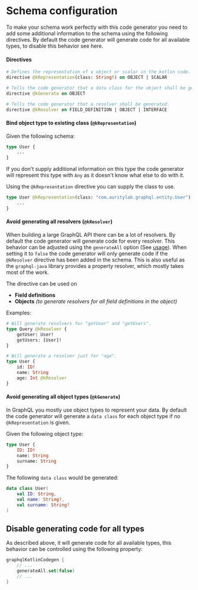 # Schema configuration
To make your schema work perfectly with this code generator you need to add some additional information to the schema using the following directives.
By default the code generator will generate code for all available types, to disable this behavior see here.

#### Directives
```graphql
# Defines the representation of a object or scalar in the kotlin code.
directive @kRepresentation(class: String!) on OBJECT | SCALAR

# Tells the code generator that a data class for the object shall be generated.
directive @kGenerate on OBJECT

# Tells the code generator that a resolver shall be generated.
directive @kResolver on FIELD_DEFINITION | OBJECT | INTERFACE                                                        
```

#### Bind object type to existing class (`@kRepresentation`)
Given the following schema:
```graphql
type User {
    ...
}
```
If you don't supply additional information on this type the code generator will represent this type with `Any` as it doesn't know what else to do with it.

Using the `@kRepresentation` directive you can supply the class to use.
```graphql
type User @kRepresentation(class: "com.auritylab.graphql.entity.User") {
    ...
}
```

#### Avoid generating all resolvers (`@kResolver`)
When building a large GraphQL API there can be a lot of resolvers. By default the code generator will generate code for every resolver.
This behavior can be adjusted using the `generateAll` option (See [usage](#usage)). When setting it to `false` the code generator will only generate code if the `@kResolver` directive has been added in the schema.
This is also useful as the `graphql-java` library provides a property resolver, which mostly takes most of the work.

The directive can be used on
- **Field definitions**
- **Objects** *(to generate resolvers for all field definitions in the object)*

Examples:
```graphql
# Will generate resolvers for "getUser" and "getUsers".
type Query @kResolver {
    getUser: User!
    getUsers: [User]!
}

# Will generate a resolver just for "age".
type User {
    id: ID!
    name: String
    age: Int @kResolver
}
```

#### Avoid generating all object types (`@kGenerate`)
In GraphQL you mostly use object types to represent your data. By default the code generator will generate a `data class` for each object type if no `@kRepresentation` is given.

Given the following object type:
```graphql
type User {
    ID: ID!
    name: String
    surname: String
}
```

The following `data class` would be generated:
```kotlin
data class User(
    val ID: String,
    val name: String?,
    val surname: String?
)
```

## Disable generating code for all types
As described above, it will generate code for all available types, this behavior can be controlled using the following property:
```kotlin
graphqlKotlinCodegen {
    // ...
    generateAll.set(false)
    // ...
}
```
